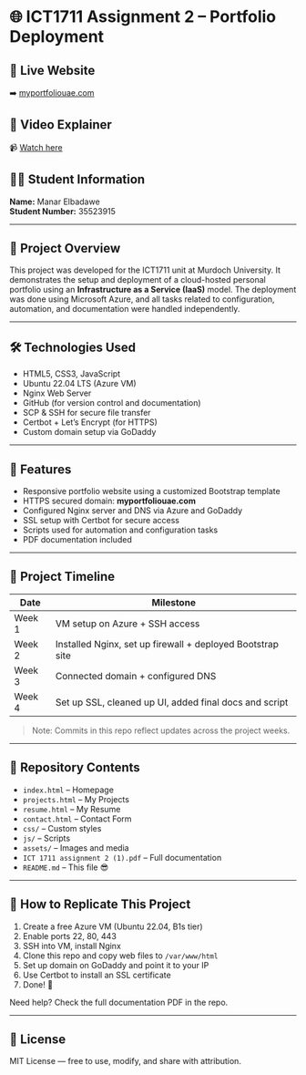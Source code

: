 # 🌐 ICT1711 Assignment 2 – Portfolio Deployment

## 🔗 Live Website  
➡️ [myportfoliouae.com](http://myportfoliouae.com)

## 🎥 Video Explainer  
📹 [Watch here](PASTE-YOUR-VIDEO-LINK-HERE)

## 👩‍🎓 Student Information  
**Name:** Manar Elbadawe  
**Student Number:** 35523915  

---

## 📁 Project Overview  
This project was developed for the ICT1711 unit at Murdoch University. It demonstrates the setup and deployment of a cloud-hosted personal portfolio using an **Infrastructure as a Service (IaaS)** model. The deployment was done using Microsoft Azure, and all tasks related to configuration, automation, and documentation were handled independently.

---

## 🛠️ Technologies Used  
- HTML5, CSS3, JavaScript  
- Ubuntu 22.04 LTS (Azure VM)  
- Nginx Web Server  
- GitHub (for version control and documentation)  
- SCP & SSH for secure file transfer  
- Certbot + Let’s Encrypt (for HTTPS)  
- Custom domain setup via GoDaddy

---

## 🚀 Features  
- Responsive portfolio website using a customized Bootstrap template  
- HTTPS secured domain: **myportfoliouae.com**  
- Configured Nginx server and DNS via Azure and GoDaddy  
- SSL setup with Certbot for secure access  
- Scripts used for automation and configuration tasks  
- PDF documentation included

---

## 📜 Project Timeline  
| Date | Milestone |
|------|-----------|
| Week 1 | VM setup on Azure + SSH access |
| Week 2 | Installed Nginx, set up firewall + deployed Bootstrap site |
| Week 3 | Connected domain + configured DNS |
| Week 4 | Set up SSL, cleaned up UI, added final docs and script |

> Note: Commits in this repo reflect updates across the project weeks.

---

## 📂 Repository Contents  
- `index.html` – Homepage  
- `projects.html` – My Projects  
- `resume.html` – My Resume  
- `contact.html` – Contact Form  
- `css/` – Custom styles  
- `js/` – Scripts  
- `assets/` – Images and media  
- `ICT 1711 assignment 2 (1).pdf` – Full documentation  
- `README.md` – This file 😎

---

## 🧠 How to Replicate This Project  
1. Create a free Azure VM (Ubuntu 22.04, B1s tier)  
2. Enable ports 22, 80, 443  
3. SSH into VM, install Nginx  
4. Clone this repo and copy web files to `/var/www/html`  
5. Set up domain on GoDaddy and point it to your IP  
6. Use Certbot to install an SSL certificate  
7. Done! 🎉

Need help? Check the full documentation PDF in the repo.

---

## 📢 License  
MIT License — free to use, modify, and share with attribution.

